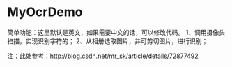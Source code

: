 # MyOcrDemo
简单功能：这里默认是英文，如果需要中文的话，可以修改代码。
1、调用摄像头扫描，实现识别字符的；
2、从相册选取图片，并可剪切图片，进行识别；

注：此处参考：http://blog.csdn.net/mr_sk/article/details/72877492
